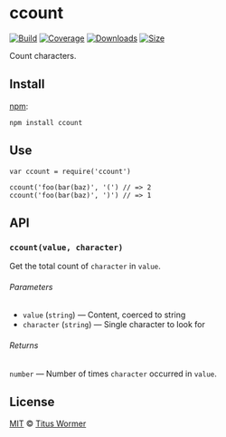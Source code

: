 ccount
======

[![Build](https://img.shields.io/travis/wooorm/ccount.svg)](https://travis-ci.org/wooorm/ccount) [![Coverage](https://img.shields.io/codecov/c/github/wooorm/ccount.svg)](https://codecov.io/github/wooorm/ccount) [![Downloads](https://img.shields.io/npm/dm/ccount.svg)](https://www.npmjs.com/package/ccount) [![Size](https://img.shields.io/bundlephobia/minzip/ccount.svg)](https://bundlephobia.com/result?p=ccount)

Count characters.

Install
-------

[npm](https://docs.npmjs.com/cli/install):

    npm install ccount

Use
---

    var ccount = require('ccount')

    ccount('foo(bar(baz)', '(') // => 2
    ccount('foo(bar(baz)', ')') // => 1

API
---

### `ccount(value, character)`

Get the total count of `character` in `value`.

###### Parameters

-   `value` (`string`) — Content, coerced to string
-   `character` (`string`) — Single character to look for

###### Returns

`number` — Number of times `character` occurred in `value`.

License
-------

[MIT](license) © [Titus Wormer](https://wooorm.com)
